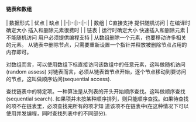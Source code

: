 #### 链表和数组
| 数据形式 | 优点 | 缺点 |
|-|:-:|:-:|-:|
| 数组 | C直接支持 提供随机访问 | 在编译时确定大小 插入和删除元素很费时 |
| 链表 | 运行时确定大小 快速插入和删除元素 | 不能随机访问 用户必须提供编程支持 |
从数组删除一个元素，也要移动许多相关的元素。
从链表中删除节点，只需要重新设置一个指针并释放被删除节点占用的内存即可。

对数组而言，可以使用数组下标直接访问该数组中的任意元素，这叫做随机访问(random assess)
对链表而言，必须从链表首节点开始，逐个节点移动到要访问的节点，这叫做顺序访问(sequential
access).

查找链表中的特定项。一种算法是从列表的开头开始顺序查找。这叫做顺序查找(sequential search).
如果项并未按某种顺序排列，则只能顺序查找。如果待查找的项不在链表里，必须查找完所有的项才知
道该项不在链表中(在这种情况下可以使用并发编程，同时查找列表中的不同部分).

